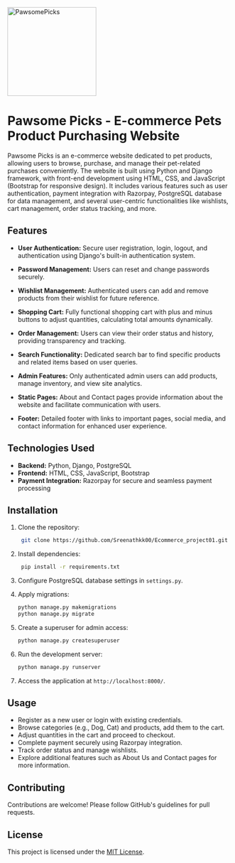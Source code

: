 <img src="https://github.com/user-attachments/assets/fcb0d2ba-3af0-47a3-8a89-ff85ba92ce52" alt="PawsomePicks" width="200" height="200"> </br>
# Pawsome Picks - E-commerce Pets Product Purchasing Website 



Pawsome Picks is an e-commerce website dedicated to pet products, allowing users to browse, purchase, and manage their pet-related purchases conveniently. The website is built using Python and Django framework, with front-end development using HTML, CSS, and JavaScript (Bootstrap for responsive design). It includes various features such as user authentication, payment integration with Razorpay, PostgreSQL database for data management, and several user-centric functionalities like wishlists, cart management, order status tracking, and more.

## Features

- **User Authentication:** Secure user registration, login, logout, and authentication using Django's built-in authentication system.
  
- **Password Management:** Users can reset and change passwords securely.

- **Wishlist Management:** Authenticated users can add and remove products from their wishlist for future reference.

- **Shopping Cart:** Fully functional shopping cart with plus and minus buttons to adjust quantities, calculating total amounts dynamically.

- **Order Management:** Users can view their order status and history, providing transparency and tracking.

- **Search Functionality:** Dedicated search bar to find specific products and related items based on user queries.

- **Admin Features:** Only authenticated admin users can add products, manage inventory, and view site analytics.

- **Static Pages:** About and Contact pages provide information about the website and facilitate communication with users.

- **Footer:** Detailed footer with links to important pages, social media, and contact information for enhanced user experience.

## Technologies Used

- **Backend:** Python, Django, PostgreSQL
- **Frontend:** HTML, CSS, JavaScript, Bootstrap
- **Payment Integration:** Razorpay for secure and seamless payment processing

## Installation

1. Clone the repository:
   ```bash
    git clone https://github.com/Sreenathkk00/Ecommerce_project01.git
3. Install dependencies:
   ```bash
    pip install -r requirements.txt
4. Configure PostgreSQL database settings in `settings.py`.

5. Apply migrations:
   ```bash
   python manage.py makemigrations
   python manage.py migrate
7. Create a superuser for admin access:
   ```bash
   python manage.py createsuperuser
9. Run the development server:
    ```bash
   python manage.py runserver
11. Access the application at `http://localhost:8000/`.

## Usage

- Register as a new user or login with existing credentials.
- Browse categories (e.g., Dog, Cat) and products, add them to the cart.
- Adjust quantities in the cart and proceed to checkout.
- Complete payment securely using Razorpay integration.
- Track order status and manage wishlists.
- Explore additional features such as About Us and Contact pages for more information.

## Contributing

Contributions are welcome! Please follow GitHub's guidelines for pull requests.

## License

This project is licensed under the [MIT License](LICENSE).
